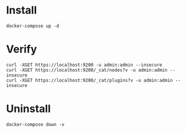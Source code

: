 # Install

```
docker-compose up -d
```

# Verify

```
curl -XGET https://localhost:9200 -u admin:admin --insecure
curl -XGET https://localhost:9200/_cat/nodes?v -u admin:admin --insecure
curl -XGET https://localhost:9200/_cat/plugins?v -u admin:admin --insecure
```

# Uninstall 

```
docker-compose down -v
```